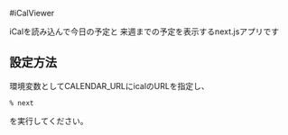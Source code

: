 #iCalViewer

iCalを読み込んで今日の予定と
来週までの予定を表示するnext.jsアプリです

## 設定方法
環境変数としてCALENDAR_URLにicalのURLを指定し、

```
% next
```
を実行してください。